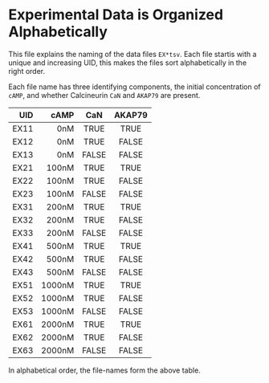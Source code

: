 # Experimental Data is Organized Alphabetically

This file explains the naming of the data files `EX*tsv`.  Each file
startis with a unique and increasing UID, this makes the files sort
alphabetically in the right order.

Each file name has three identifying components, the initial
concentration of `cAMP`, and whether Calcineurin `CaN` and `AKAP79`
are present.

|  UID |   cAMP | CaN   | AKAP79 |
|-----:|-------:|:-----:|:------:|
| EX11 |    0nM | TRUE  | TRUE   |
| EX12 |    0nM | TRUE  | FALSE  |
| EX13 |    0nM | FALSE | FALSE  |
| EX21 |  100nM | TRUE  | TRUE   |
| EX22 |  100nM | TRUE  | FALSE  |
| EX23 |  100nM | FALSE | FALSE  |
| EX31 |  200nM | TRUE  | TRUE   |
| EX32 |  200nM | TRUE  | FALSE  |
| EX33 |  200nM | FALSE | FALSE  |
| EX41 |  500nM | TRUE  | TRUE   |
| EX42 |  500nM | TRUE  | FALSE  |
| EX43 |  500nM | FALSE | FALSE  |
| EX51 | 1000nM | TRUE  | TRUE   |
| EX52 | 1000nM | TRUE  | FALSE  |
| EX53 | 1000nM | FALSE | FALSE  |
| EX61 | 2000nM | TRUE  | TRUE   |
| EX62 | 2000nM | TRUE  | FALSE  |
| EX63 | 2000nM | FALSE | FALSE  |

In alphabetical order, the file-names form the above table.
